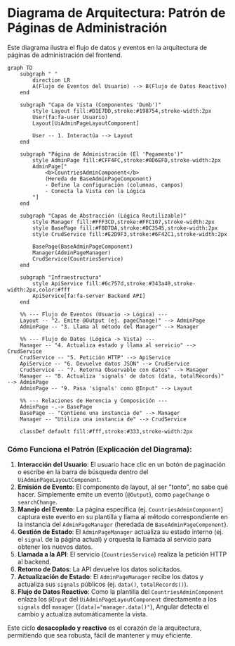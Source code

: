 <!-- File: d:\desarrollos\countries2\documentación\FRONTEND_ADMIN_PATTERN_DIAGRAM.md | Last Modified: 2025-10-28 -->

# Diagrama de Arquitectura: Patrón de Páginas de Administración

Este diagrama ilustra el flujo de datos y eventos en la arquitectura de páginas de administración del frontend.

```mermaid
graph TD
    subgraph " "
        direction LR
        A(Flujo de Eventos del Usuario) --> B(Flujo de Datos Reactivo)
    end

    subgraph "Capa de Vista (Componentes 'Dumb')"
        style Layout fill:#D1E7DD,stroke:#198754,stroke-width:2px
        User(fa:fa-user Usuario)
        Layout[UiAdminPageLayoutComponent]

        User -- 1. Interactúa --> Layout
    end

    subgraph "Página de Administración (El 'Pegamento')"
        style AdminPage fill:#CFF4FC,stroke:#0D6EFD,stroke-width:2px
        AdminPage["
            <b>CountriesAdminComponent</b>
            (Hereda de BaseAdminPageComponent)
            - Define la configuración (columnas, campos)
            - Conecta la Vista con la Lógica
        "]
    end

    subgraph "Capas de Abstracción (Lógica Reutilizable)"
        style Manager fill:#FFF3CD,stroke:#FFC107,stroke-width:2px
        style BasePage fill:#F8D7DA,stroke:#DC3545,stroke-width:2px
        style CrudService fill:#E2D9F3,stroke:#6F42C1,stroke-width:2px

        BasePage(BaseAdminPageComponent)
        Manager(AdminPageManager)
        CrudService(CountriesService)
    end
    
    subgraph "Infraestructura"
        style ApiService fill:#6c757d,stroke:#343a40,stroke-width:2px,color:#fff
        ApiService[fa:fa-server Backend API]
    end

    %% --- Flujo de Eventos (Usuario -> Lógica) ---
    Layout -- "2. Emite @Output (ej. pageChange)" --> AdminPage
    AdminPage -- "3. Llama al método del Manager" --> Manager
    
    %% --- Flujo de Datos (Lógica -> Vista) ---
    Manager -- "4. Actualiza estado y llama al servicio" --> CrudService
    CrudService -- "5. Petición HTTP" --> ApiService
    ApiService -- "6. Devuelve datos JSON" --> CrudService
    CrudService -- "7. Retorna Observable con datos" --> Manager
    Manager -- "8. Actualiza 'signals' de datos (data, totalRecords)" --> AdminPage
    AdminPage -- "9. Pasa 'signals' como @Input" --> Layout

    %% --- Relaciones de Herencia y Composición ---
    AdminPage -.-> BasePage
    BasePage -- "Contiene una instancia de" --> Manager
    Manager -- "Utiliza una instancia de" --> CrudService

    classDef default fill:#fff,stroke:#333,stroke-width:2px
```

### Cómo Funciona el Patrón (Explicación del Diagrama):

1.  **Interacción del Usuario**: El usuario hace clic en un botón de paginación o escribe en la barra de búsqueda dentro del `UiAdminPageLayoutComponent`.
2.  **Emisión de Evento**: El componente de layout, al ser "tonto", no sabe qué hacer. Simplemente emite un evento (`@Output`), como `pageChange` o `searchChange`.
3.  **Manejo del Evento**: La página específica (ej. `CountriesAdminComponent`) captura este evento en su plantilla y llama al método correspondiente en la instancia del `AdminPageManager` (heredada de `BaseAdminPageComponent`).
4.  **Gestión de Estado**: El `AdminPageManager` actualiza su estado interno (ej. el `signal` de la página actual) y orquesta la llamada al servicio para obtener los nuevos datos.
5.  **Llamada a la API**: El servicio (`CountriesService`) realiza la petición HTTP al backend.
6.  **Retorno de Datos**: La API devuelve los datos solicitados.
7.  **Actualización de Estado**: El `AdminPageManager` recibe los datos y actualiza sus `signals` públicos (ej. `data()`, `totalRecords()`).
8.  **Flujo de Datos Reactivo**: Como la plantilla del `CountriesAdminComponent` enlaza los `@Input` del `UiAdminPageLayoutComponent` directamente a los `signals` del `manager` (`[data]="manager.data()"`), Angular detecta el cambio y actualiza automáticamente la vista.

Este ciclo **desacoplado y reactivo** es el corazón de la arquitectura, permitiendo que sea robusta, fácil de mantener y muy eficiente.